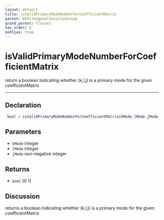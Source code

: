 ```yaml
---
layout: default
title: isValidPrimaryModeNumberForCoefficientMatrix
parent: WVOrthogonalSolutionGroup
grand_parent: Classes
nav_order: 6
mathjax: true
---
```


#  isValidPrimaryModeNumberForCoefficientMatrix

return a boolean indicating whether (k,l,j) is a primary mode for the given coefficientMatrix


---

## Declaration
```matlab
 bool = isValidPrimaryModeNumberForCoefficientMatrix(kMode,lMode,jMode,coefficientMatrix)
```
## Parameters
+ `kMode`  integer
+ `lMode`  integer
+ `jMode`  non-negative integer

## Returns
+ `bool`  [0 1]

## Discussion

  returns a boolean indicating whether (k,l,j) is a primary mode
  for the given coefficientMatrix
 
            
